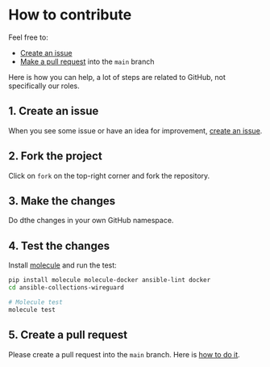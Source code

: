 # How to contribute

Feel free to:

- [Create an issue](https://help.github.com/articles/creating-an-issue/)
- [Make a pull request](https://services.github.com/on-demand/github-cli/open-pull-request-github) into the `main` branch

Here is how you can help, a lot of steps are related to GitHub, not specifically our roles.

## 1. Create an issue

When you see some issue or have an idea for improvement, [create an issue](https://github.com/lablabs/ansible-collection-wireguard/issues).

## 2. Fork the project

Click on `fork` on the top-right corner and fork the repository.

## 3. Make the changes

Do dthe changes in your own GitHub namespace.

## 4. Test the changes

Install [molecule](https://molecule.readthedocs.io/en/stable/) and run the test:

```bash
pip install molecule molecule-docker ansible-lint docker
cd ansible-collections-wireguard

# Molecule test
molecule test
```

## 5. Create a pull request

Please create a pull request into the `main` branch. Here is [how to do it](https://help.github.com/en/github/collaborating-with-issues-and-pull-requests/creating-a-pull-request-from-a-fork).
